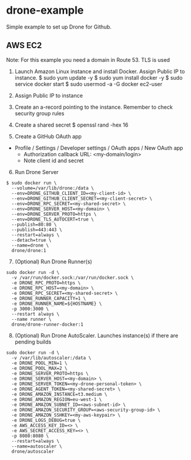 # drone-example

Simple example to set up Drone for Github. 

## AWS EC2

Note: For this example you need a domain in Route 53. TLS is used

1. Launch Amazon Linux instance and install Docker. Assign Public IP to instance.
$ sudo yum update -y
$ sudo yum install docker -y
$ sudo service docker start
$ sudo usermod -a -G docker ec2-user

2. Assign Public IP to instance
3. Create an a-record pointing to the instance. Remember to check security group rules
4. Create a shared secret
$ openssl rand -hex 16
5. Create a GitHub OAuth app
- Profile / Settings / Developer settings / OAuth apps / New OAuth app 
  - Authorization callback URL: <my-domain/login>
  - Note client id and secret
6. Run Drone Server
```
$ sudo docker run \
  --volume=/var/lib/drone:/data \
  --env=DRONE_GITHUB_CLIENT_ID=<my-client-id> \
  --env=DRONE_GITHUB_CLIENT_SECRET=<my-client-secret> \
  --env=DRONE_RPC_SECRET=<my-shared-secret> \
  --env=DRONE_SERVER_HOST=<my-domain> \
  --env=DRONE_SERVER_PROTO=https \
  --env=DRONE_TLS_AUTOCERT=true \
  --publish=80:80 \
  --publish=443:443 \
  --restart=always \
  --detach=true \
  --name=drone \
  drone/drone:1
```

7. (Optional) Run Drone Runner(s)
```
sudo docker run -d \
  -v /var/run/docker.sock:/var/run/docker.sock \
  -e DRONE_RPC_PROTO=https \
  -e DRONE_RPC_HOST=<my-domain> \
  -e DRONE_RPC_SECRET=<my-shared-secret> \
  -e DRONE_RUNNER_CAPACITY=1 \
  -e DRONE_RUNNER_NAME=${HOSTNAME} \
  -p 3000:3000 \
  --restart always \
  --name runner \
  drone/drone-runner-docker:1
```

8. (Optional) Run Drone AutoScaler. Launches instance(s) if there are pending builds
```
sudo docker run -d \
  -v /var/lib/autoscaler:/data \
  -e DRONE_POOL_MIN=1 \
  -e DRONE_POOL_MAX=2 \
  -e DRONE_SERVER_PROTO=https \
  -e DRONE_SERVER_HOST=<my-domain> \
  -e DRONE_SERVER_TOKEN=<my-drone-personal-token> \
  -e DRONE_AGENT_TOKEN=<my-shared-secret> \
  -e DRONE_AMAZON_INSTANCE=t3.medium \
  -e DRONE_AMAZON_REGION=eu-west-1 \
  -e DRONE_AMAZON_SUBNET_ID=<aws-subnet-id> \
  -e DRONE_AMAZON_SECURITY_GROUP=<aws-security-group-id> \
  -e DRONE_AMAZON_SSHKEY=<my-aws-keypair> \
  -e DRONE_LOGS_DEBUG=true \
  -e AWS_ACCESS_KEY_ID=<> \
  -e AWS_SECRET_ACCESS_KEY=<> \
  -p 8080:8080 \
  --restart=always \
  --name=autoscaler \
  drone/autoscaler
```
